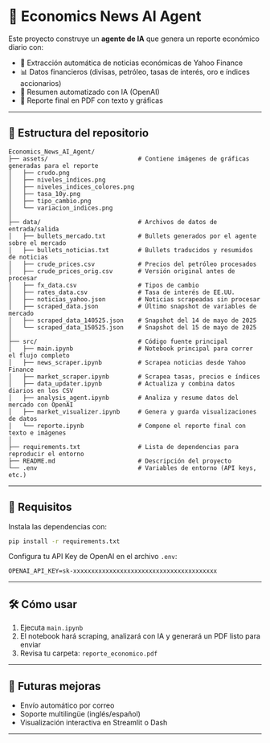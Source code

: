 # 🧠 Economics News AI Agent

Este proyecto construye un **agente de IA** que genera un reporte económico diario con:

- 📰 Extracción automática de noticias económicas de Yahoo Finance
- 📊 Datos financieros (divisas, petróleo, tasas de interés, oro e índices accionarios)
- 🤖 Resumen automatizado con IA (OpenAI)
- 📄 Reporte final en PDF con texto y gráficas

---

## 📂 Estructura del repositorio

```plaintext
Economics_News_AI_Agent/
├── assets/                         # Contiene imágenes de gráficas generadas para el reporte
│   ├── crudo.png
│   ├── niveles_indices.png
│   ├── niveles_indices_colores.png
│   ├── tasa_10y.png
│   ├── tipo_cambio.png
│   └── variacion_indices.png
│
├── data/                           # Archivos de datos de entrada/salida
│   ├── bullets_mercado.txt         # Bullets generados por el agente sobre el mercado
│   ├── bullets_noticias.txt        # Bullets traducidos y resumidos de noticias
│   ├── crude_prices.csv            # Precios del petróleo procesados
│   ├── crude_prices_orig.csv       # Versión original antes de procesar
│   ├── fx_data.csv                 # Tipos de cambio
│   ├── rates_data.csv              # Tasa de interés de EE.UU.
│   ├── noticias_yahoo.json         # Noticias scrapeadas sin procesar
│   ├── scraped_data.json           # Último snapshot de variables de mercado
│   ├── scraped_data_140525.json    # Snapshot del 14 de mayo de 2025
│   └── scraped_data_150525.json    # Snapshot del 15 de mayo de 2025
│
├── src/                            # Código fuente principal
│   ├── main.ipynb                  # Notebook principal para correr el flujo completo
│   ├── news_scraper.ipynb          # Scrapea noticias desde Yahoo Finance
│   ├── market_scraper.ipynb        # Scrapea tasas, precios e índices
│   ├── data_updater.ipynb          # Actualiza y combina datos diarios en los CSV
│   ├── analysis_agent.ipynb        # Analiza y resume datos del mercado con OpenAI
│   ├── market_visualizer.ipynb     # Genera y guarda visualizaciones de datos
│   └── reporte.ipynb               # Compone el reporte final con texto e imágenes
│
├── requirements.txt                # Lista de dependencias para reproducir el entorno
├── README.md                       # Descripción del proyecto
└── .env                            # Variables de entorno (API keys, etc.)
```

---

## 🚀 Requisitos

Instala las dependencias con:

```bash
pip install -r requirements.txt
```

Configura tu API Key de OpenAI en el archivo `.env`:

```env
OPENAI_API_KEY=sk-xxxxxxxxxxxxxxxxxxxxxxxxxxxxxxxxxxxxxxxx
```

---

## 🛠️ Cómo usar

1. Ejecuta `main.ipynb`
2. El notebook hará scraping, analizará con IA y generará un PDF listo para enviar
3. Revisa tu carpeta: `reporte_economico.pdf`

---

## 📌 Futuras mejoras

- Envío automático por correo
- Soporte multilingüe (inglés/español)
- Visualización interactiva en Streamlit o Dash

---
